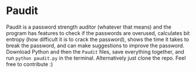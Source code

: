 # Paudit
Paudit is a password strength auditor (whatever that means) and the program has features to check if the passwords are overused, calculates bit entropy (how difficult it is to crack the password), shows the time it takes to break the password, and can make suggestions to improve the password.
Download Python and then the `Paudit` files, save everything together, and run `python paudit.py` in the terminal. Alternatively just clone the repo. Feel free to contribute :)

